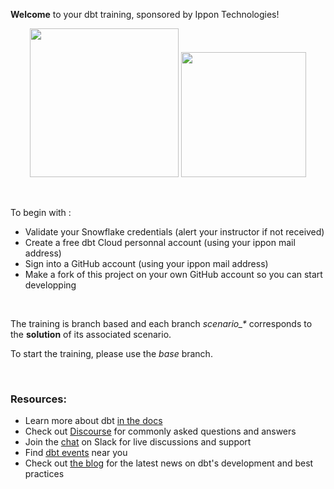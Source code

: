 **Welcome** to your dbt training, sponsored by Ippon Technologies!


<p style="text-align:center">
  <img src="https://blog.ippon.tech/assets/images/EXE_LOGO_IPPON_BLEU_KLEIN_RVB.svg?v=89c450c2ed" width="238" />
  <img src="https://i.pinimg.com/originals/d7/2f/41/d72f41d6eb099a8fa0ef2791ad2b18a7.png" width="200" />
</p>
<br>

To begin with :
* Validate your Snowflake credentials (alert your instructor if not received)
* Create a free dbt Cloud personnal account (using your ippon mail address)
* Sign into a GitHub account (using your ippon mail address)
* Make a fork of this project on your own GitHub account so you can start developping

<br>

The training is branch based and each branch _scenario\_*_ corresponds to the **solution** of its associated scenario.

To start the training, please use the *base* branch.

<br>

### Resources:
- Learn more about dbt [in the docs](https://docs.getdbt.com/docs/introduction)
- Check out [Discourse](https://discourse.getdbt.com/) for commonly asked questions and answers
- Join the [chat](https://community.getdbt.com/) on Slack for live discussions and support
- Find [dbt events](https://events.getdbt.com) near you
- Check out [the blog](https://blog.getdbt.com/) for the latest news on dbt's development and best practices
